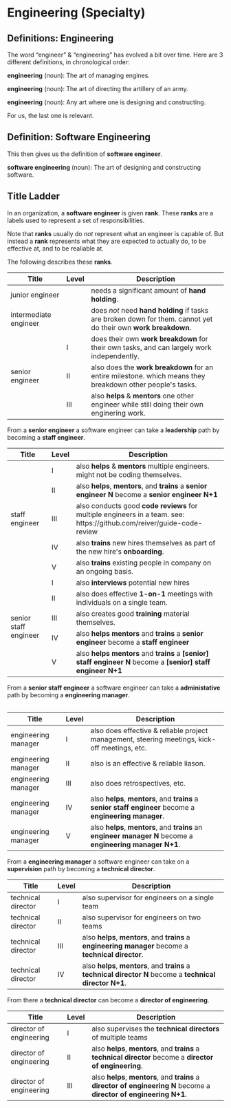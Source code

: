 # Engineering (Specialty)

## Definitions: Engineering

The word “engineer” & “engineering” has evolved a bit over time.
Here are 3 different definitions, in chronological order:

**engineering** (noun): The art of managing engines.

**engineering** (noun): The art of directing the artillery of an army.

**engineering** (noun): Any art where one is designing and constructing.

For us, the last one is relevant.

## Definition: Software Engineering

This then gives us the definition of **software engineer**.

**software engineering** (noun): The art of designing and constructing software.

## Title Ladder

In an organization, a **software engineer** is given **rank**.
These **ranks** are a labels used to represent a set of responsibilities.

Note that **ranks** usually do _not_ represent what an engineer is capable of.
But instead a **rank** represents what they are expected to actually do, to be effective at, and to be realiable at.

The following describes these **ranks**.

<table>
	<thead>
		<tr>
			<th>Title</th>
			<th>Level</th>
			<th>Description</th>
		</td>
	</thead>
	<tbody>
		<tr>
			<td>junior engineer</td>
			<td></td>
			<td>needs a significant amount of <strong>hand holding</strong>.</td>
		</tr>
		<tr>
			<td>intermediate engineer</td>
			<td></td>
			<td>does <em>not</em> need <strong>hand holding</strong> if tasks are broken down for them. cannot yet do their own <strong>work breakdown</strong>.</td>
		</tr>
		<tr>
			<td rowspan="3">senior engineer</td>
			<td>Ⅰ</td>
			<td>does their own <strong>work breakdown</strong> for their own tasks, and can largely work independently.</td>
		</tr>
		<tr>
			<td>Ⅱ</td>
			<td>also does the <strong>work breakdown</strong> for an entire milestone. which means they breakdown other people's tasks.</td>
		</tr>
		<tr>
			<td>Ⅲ</td>
			<td>also <strong>helps</strong> & <strong>mentors</strong> one other engineer while still doing their own enginering work.</td>
		</tr>
	</tbody>
</table>

From a **senior engineer** a software engineer can take a **leadership** path by becoming a **staff engineer**.

<table>
	<thead>
		<tr>
			<th>Title</th>
			<th>Level</th>
			<th>Description</th>
		</td>
	</thead>
	<tbody>
		<tr>
			<td rowspan="5">staff engineer</td>
			<td>Ⅰ</td>
			<td>also <strong>helps</strong> & <strong>mentors</strong> multiple engineers. might not be coding themselves.</td>
		</tr>
		<tr>
			<td>Ⅱ</td>
			<td>also <strong>helps</strong>, <strong>mentors</strong>, and <strong>trains</strong> a <strong>senior engineer N</strong> become a <strong>senior engineer N+1</strong></td>
		</tr>
		<tr>
			<td>Ⅲ</td>
			<td>also conducts good <strong>code reviews</strong> for multiple engineers in a team. see: https://github.com/reiver/guide-code-review</td>
		</tr>
		<tr>
			<td>Ⅳ</td>
			<td>also <strong>trains</strong> new hires themselves as part of the new hire's <strong>onboarding</strong>.</td>
		</tr>
		<tr>
			<td>Ⅴ</td>
			<td>also <strong>trains</strong> existing people in company on an ongoing basis.</td>
		</tr>
		<tr>
			<td rowspan="5">senior staff engineer</td>
			<td>Ⅰ</td>
			<td>also <strong>interviews</strong> potential new hires</td>
		</tr>
		<tr>
			<td>Ⅱ</td>
			<td>also does effective <strong>1-on-1</strong> meetings with individuals on a single team.</td>
		</tr>
		<tr>
			<td>Ⅲ</td>
			<td>also creates good <strong>training</strong> material themselves.</td>
		</tr>
		<tr>
			<td>Ⅳ</td>
			<td>also <strong>helps</strong> <strong>mentors</strong> and <strong>trains</strong> a <strong>senior engineer</strong> become a <strong>staff engineer</strong></td>
		</tr>
		<tr>
			<td>Ⅴ</td>
			<td>also <strong>helps</strong> <strong>mentors</strong> and <strong>trains</strong> a <strong>[senior] staff engineer N</strong> become a <strong>[senior] staff engineer N+1</strong></td>
		</tr>
	</tbody>
<table>
	
From a **senior staff engineer** a software engineer can take a **administative** path by becoming a **engineering manager**.

| Title                 | Level | Description                                                                                                     |
|-----------------------|-------|-----------------------------------------------------------------------------------------------------------------|
| engineering manager   | Ⅰ     | also does effective & reliable project management, steering meetings, kick-off meetings, etc.                  |
| engineering manager   | Ⅱ     | also is an effective & reliable liason.                                                                        |
| engineering manager   | Ⅲ     | also does retrospectives, etc.                                                                                 |
| engineering manager   | Ⅳ     | also **helps**, **mentors**, and **trains** a **senior staff engineer** become a **engineering manager**.      |
| engineering manager   | Ⅴ     | also **helps**, **mentors**, and **trains** an **engineer manager N** become a **engineering manager N+1**.    |


From a **engineering manager** a software engineer can take on a **supervision** path by becoming a **technical director**.

| Title                 | Level | Description                                                                                               |
|-----------------------|-------|-----------------------------------------------------------------------------------------------------------|
| technical director    | Ⅰ    | also supervisor for engineers on a single team                                                             |
| technical director    | Ⅱ    | also supervisor for engineers on two teams                                                                 |
| technical director    | Ⅲ    | also **helps**, **mentors**, and **trains** a **engineering manager** become a **technical director**.     |
| technical director    | Ⅳ    | also **helps**, **mentors**, and **trains** a **technical director N** become a **technical director N+1**.    |


From there a **technical director** can become a **director of engineering**.

| Title                     | Level | Description                                                                                                         |
|---------------------------|-------|---------------------------------------------------------------------------------------------------------------------|
| director of engineering   | Ⅰ     | also supervises the **technical directors** of multiple teams                                                      |
| director of engineering   | Ⅱ     | also **helps**, **mentors**, and **trains** a **technical director** become a **director of engineering**.         |
| director of engineering   | Ⅲ     | also **helps**, **mentors**, and **trains** a **director of engineering N** become a **director of engineering N+1**. |

